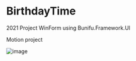 
# BirthdayTime
2021 Project WinForm using Bunifu.Framework.UI

Motion project

![image](https://user-images.githubusercontent.com/50388714/229028325-e788cc27-3117-42ab-b815-860cecb40422.png)

